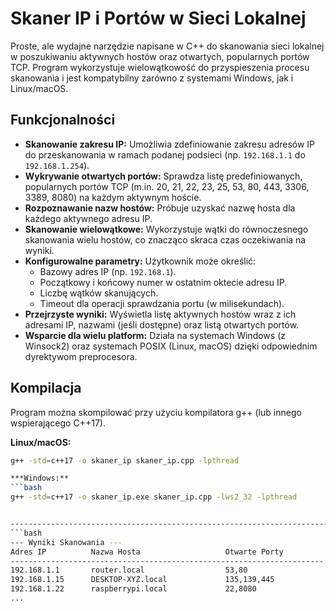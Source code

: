 # Skaner IP i Portów w Sieci Lokalnej

Proste, ale wydajne narzędzie napisane w C++ do skanowania sieci lokalnej w poszukiwaniu aktywnych hostów oraz otwartych, popularnych portów TCP. Program wykorzystuje wielowątkowość do przyspieszenia procesu skanowania i jest kompatybilny zarówno z systemami Windows, jak i Linux/macOS.

## Funkcjonalności

*   **Skanowanie zakresu IP:** Umożliwia zdefiniowanie zakresu adresów IP do przeskanowania w ramach podanej podsieci (np. `192.168.1.1` do `192.168.1.254`).
*   **Wykrywanie otwartych portów:** Sprawdza listę predefiniowanych, popularnych portów TCP (m.in. 20, 21, 22, 23, 25, 53, 80, 443, 3306, 3389, 8080) na każdym aktywnym hoście.
*   **Rozpoznawanie nazw hostów:** Próbuje uzyskać nazwę hosta dla każdego aktywnego adresu IP.
*   **Skanowanie wielowątkowe:** Wykorzystuje wątki do równoczesnego skanowania wielu hostów, co znacząco skraca czas oczekiwania na wyniki.
*   **Konfigurowalne parametry:** Użytkownik może określić:
    *   Bazowy adres IP (np. `192.168.1`).
    *   Początkowy i końcowy numer w ostatnim oktecie adresu IP.
    *   Liczbę wątków skanujących.
    *   Timeout dla operacji sprawdzania portu (w milisekundach).
*   **Przejrzyste wyniki:** Wyświetla listę aktywnych hostów wraz z ich adresami IP, nazwami (jeśli dostępne) oraz listą otwartych portów.
*   **Wsparcie dla wielu platform:** Działa na systemach Windows (z Winsock2) oraz systemach POSIX (Linux, macOS) dzięki odpowiednim dyrektywom preprocesora.

## Kompilacja

Program można skompilować przy użyciu kompilatora g++ (lub innego wspierającego C++17).

**Linux/macOS:**
```bash
g++ -std=c++17 -o skaner_ip skaner_ip.cpp -lpthread

***Windows:**
```bash
g++ -std=c++17 -o skaner_ip.exe skaner_ip.cpp -lws2_32 -lpthread


-------------------------------------------------------------------------------
```bash
--- Wyniki Skanowania ---
Adres IP          Nazwa Hosta                   Otwarte Porty
----------------------------------------------------------------------
192.168.1.1       router.local                  53,80
192.168.1.15      DESKTOP-XYZ.local             135,139,445
192.168.1.22      raspberrypi.local             22,8080
...
